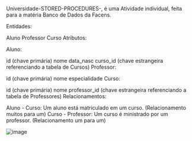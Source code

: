 Universidade-STORED-PROCEDURES-, é uma Atividade individual, feita para a matéria Banco de Dados da Facens.

Entidades:

Aluno
Professor
Curso
Atributos:

Aluno:

id (chave primária)
nome
data_nasc
curso_id (chave estrangeira referenciando a tabela de Cursos)
Professor:

id (chave primária)
nome
especialidade
Curso:

id (chave primária)
nome
professor_id (chave estrangeira referenciando a tabela de Professores)
Relacionamentos:

Aluno - Curso: Um aluno está matriculado em um curso. (Relacionamento muitos para um)
Curso - Professor: Um curso é ministrado por um professor. (Relacionamento um para um)

![image](https://github.com/FelipeLobo015/Universidade-STORED-PROCEDURES-/assets/77967679/e64966cf-611a-4111-923e-babe0db205f3)
